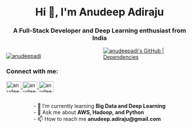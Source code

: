 <h1 align="center">Hi 👋, I'm Anudeep Adiraju</h1>
<h3 align="center">A Full-Stack Developer and Deep Learning enthusiast from India</h3>
<div style="display: flex; flex-direction: column; align-items: center;">
    <div style="display: flex; justify-content: space-between; align-items: flex-start; flex-wrap: wrap; width: 100%; max-width: 800px;">
        <div style="flex: 1; margin-right: 20px;">
            <p align="left">
                <a href="https://twitter.com/anudeepadi" target="blank">
                    <img src="https://img.shields.io/twitter/follow/anudeepadi?logo=twitter&style=for-the-badge" alt="anudeepadi" />
                </a>
            </p>
            <h3 align="left">Connect with me:</h3>
            <p align="left">
                <a href="https://twitter.com/anudeepadi" target="blank">
                    <img align="center" src="https://raw.githubusercontent.com/rahuldkjain/github-profile-readme-generator/master/src/images/icons/Social/twitter.svg" alt="anudeepadi" height="30" width="40" />
                </a>
                <a href="https://linkedin.com/in/anudeepadi" target="blank">
                    <img align="center" src="https://raw.githubusercontent.com/rahuldkjain/github-profile-readme-generator/master/src/images/icons/Social/linked-in-alt.svg" alt="anudeepadi" height="30" width="40" />
                </a>
                <a href="https://instagram.com/anudeepadi" target="blank">
                    <img align="center" src="https://raw.githubusercontent.com/rahuldkjain/github-profile-readme-generator/master/src/images/icons/Social/instagram.svg" alt="anudeepadi" height="30" width="40" />
                </a>
            </p>
        </div>
        <div style="flex: 1;">
            <a href="https://stats.quine.sh/anudeepadi/dependencies?theme=dark" target="_blank">
                <img src="https://stats.quine.sh/anudeepadi/dependencies?theme=dark" alt="anudeepadi's GitHub | Dependencies" />
            </a>
        </div>
    </div>
    <p align="left">
        - 🌱 I’m currently learning <strong>Big Data and Deep Learning</strong><br>
        - 💬 Ask me about <strong>AWS, Hadoop, and Python</strong><br>
        - 📫 How to reach me <strong>anudeep.adiraju@gmail.com</strong>
    </p>
</div>
